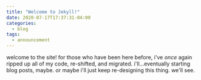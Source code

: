 ```yaml
---
title: "Welcome to Jekyll!"
date: 2020-07-17T17:37:31-04:00
categories:
  - blog
tags:
  - announcement
---
```


welcome to the site! for those who have been here before, i've *once* again ripped up all of my code, re-shifted, and migrated. i'll...eventually starting blog posts, maybe. or maybe i'll just keep re-designing this thing. we'll see.